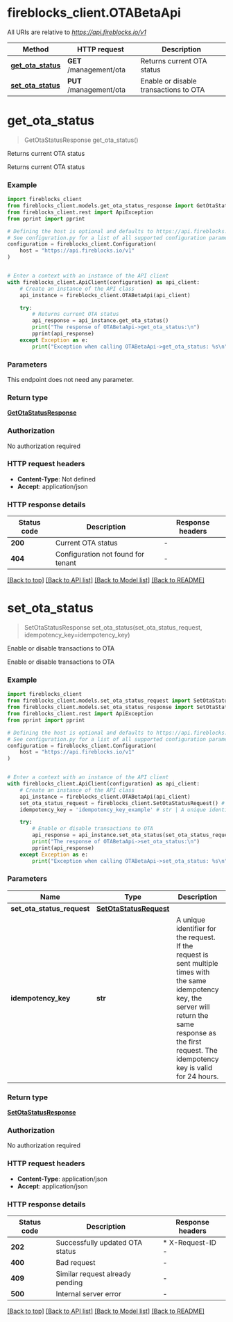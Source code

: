 # fireblocks_client.OTABetaApi

All URIs are relative to *https://api.fireblocks.io/v1*

Method | HTTP request | Description
------------- | ------------- | -------------
[**get_ota_status**](OTABetaApi.md#get_ota_status) | **GET** /management/ota | Returns current OTA status
[**set_ota_status**](OTABetaApi.md#set_ota_status) | **PUT** /management/ota | Enable or disable transactions to OTA


# **get_ota_status**
> GetOtaStatusResponse get_ota_status()

Returns current OTA status

Returns current OTA status

### Example


```python
import fireblocks_client
from fireblocks_client.models.get_ota_status_response import GetOtaStatusResponse
from fireblocks_client.rest import ApiException
from pprint import pprint

# Defining the host is optional and defaults to https://api.fireblocks.io/v1
# See configuration.py for a list of all supported configuration parameters.
configuration = fireblocks_client.Configuration(
    host = "https://api.fireblocks.io/v1"
)


# Enter a context with an instance of the API client
with fireblocks_client.ApiClient(configuration) as api_client:
    # Create an instance of the API class
    api_instance = fireblocks_client.OTABetaApi(api_client)

    try:
        # Returns current OTA status
        api_response = api_instance.get_ota_status()
        print("The response of OTABetaApi->get_ota_status:\n")
        pprint(api_response)
    except Exception as e:
        print("Exception when calling OTABetaApi->get_ota_status: %s\n" % e)
```



### Parameters

This endpoint does not need any parameter.

### Return type

[**GetOtaStatusResponse**](GetOtaStatusResponse.md)

### Authorization

No authorization required

### HTTP request headers

 - **Content-Type**: Not defined
 - **Accept**: application/json

### HTTP response details

| Status code | Description | Response headers |
|-------------|-------------|------------------|
**200** | Current OTA status |  -  |
**404** | Configuration not found for tenant |  -  |

[[Back to top]](#) [[Back to API list]](../README.md#documentation-for-api-endpoints) [[Back to Model list]](../README.md#documentation-for-models) [[Back to README]](../README.md)

# **set_ota_status**
> SetOtaStatusResponse set_ota_status(set_ota_status_request, idempotency_key=idempotency_key)

Enable or disable transactions to OTA

Enable or disable transactions to OTA

### Example


```python
import fireblocks_client
from fireblocks_client.models.set_ota_status_request import SetOtaStatusRequest
from fireblocks_client.models.set_ota_status_response import SetOtaStatusResponse
from fireblocks_client.rest import ApiException
from pprint import pprint

# Defining the host is optional and defaults to https://api.fireblocks.io/v1
# See configuration.py for a list of all supported configuration parameters.
configuration = fireblocks_client.Configuration(
    host = "https://api.fireblocks.io/v1"
)


# Enter a context with an instance of the API client
with fireblocks_client.ApiClient(configuration) as api_client:
    # Create an instance of the API class
    api_instance = fireblocks_client.OTABetaApi(api_client)
    set_ota_status_request = fireblocks_client.SetOtaStatusRequest() # SetOtaStatusRequest | 
    idempotency_key = 'idempotency_key_example' # str | A unique identifier for the request. If the request is sent multiple times with the same idempotency key, the server will return the same response as the first request. The idempotency key is valid for 24 hours. (optional)

    try:
        # Enable or disable transactions to OTA
        api_response = api_instance.set_ota_status(set_ota_status_request, idempotency_key=idempotency_key)
        print("The response of OTABetaApi->set_ota_status:\n")
        pprint(api_response)
    except Exception as e:
        print("Exception when calling OTABetaApi->set_ota_status: %s\n" % e)
```



### Parameters


Name | Type | Description  | Notes
------------- | ------------- | ------------- | -------------
 **set_ota_status_request** | [**SetOtaStatusRequest**](SetOtaStatusRequest.md)|  | 
 **idempotency_key** | **str**| A unique identifier for the request. If the request is sent multiple times with the same idempotency key, the server will return the same response as the first request. The idempotency key is valid for 24 hours. | [optional] 

### Return type

[**SetOtaStatusResponse**](SetOtaStatusResponse.md)

### Authorization

No authorization required

### HTTP request headers

 - **Content-Type**: application/json
 - **Accept**: application/json

### HTTP response details

| Status code | Description | Response headers |
|-------------|-------------|------------------|
**202** | Successfully updated OTA status |  * X-Request-ID -  <br>  |
**400** | Bad request |  -  |
**409** | Similar request already pending |  -  |
**500** | Internal server error |  -  |

[[Back to top]](#) [[Back to API list]](../README.md#documentation-for-api-endpoints) [[Back to Model list]](../README.md#documentation-for-models) [[Back to README]](../README.md)

